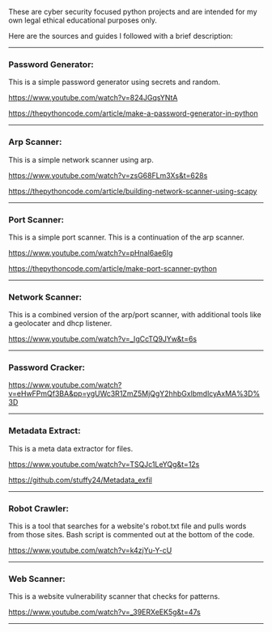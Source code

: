 These are cyber security focused python projects and are intended for my own legal ethical educational purposes only. 


Here are the sources and guides I followed with a brief description:

---
### Password Generator:

This is a simple password generator using secrets and random.

https://www.youtube.com/watch?v=824JGqsYNtA 

https://thepythoncode.com/article/make-a-password-generator-in-python

---

### Arp Scanner:

This is a simple network scanner using arp.

https://www.youtube.com/watch?v=zsG68FLm3Xs&t=628s

https://thepythoncode.com/article/building-network-scanner-using-scapy

---

### Port Scanner: 

This is a simple port scanner. This is a continuation of the arp scanner.

https://www.youtube.com/watch?v=pHnal6ae6Ig

https://thepythoncode.com/article/make-port-scanner-python

---

### Network Scanner:

This is a combined version of the arp/port scanner, with additional tools like a geolocater and dhcp listener.

https://www.youtube.com/watch?v=_IgCcTQ9JYw&t=6s

---

### Password Cracker:

https://www.youtube.com/watch?v=eHwFPmQf3BA&pp=ygUWc3R1ZmZ5MjQgY2hhbGxlbmdlcyAxMA%3D%3D

---

### Metadata Extract:

This is a meta data extractor for files.

https://www.youtube.com/watch?v=TSQJc1LeYQg&t=12s

https://github.com/stuffy24/Metadata_exfil

---

### Robot Crawler:

This is a tool that searches for a website's robot.txt file and pulls words from those sites. Bash script is commented out at the bottom of the code.

https://www.youtube.com/watch?v=k4zjYu-Y-cU

---

### Web Scanner:

This is a website vulnerability scanner that checks for patterns.

https://www.youtube.com/watch?v=_39ERXeEK5g&t=47s

---
